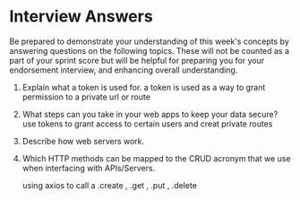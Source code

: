 # Interview Answers
Be prepared to demonstrate your understanding of this week's concepts by answering questions on the following topics. These will not be counted as a part of your sprint score but will be helpful for preparing you for your endorsement interview, and enhancing overall understanding.

1. Explain what a token is used for.
   a token is used as a way to grant permission to a private url or route

2. What steps can you take in your web apps to keep your data secure?
    use tokens to grant access to certain users and creat private routes

3. Describe how web servers work.

4. Which HTTP methods can be mapped to the CRUD acronym that we use when interfacing with APIs/Servers.

    using axios to call a  .create , .get , .put , .delete
